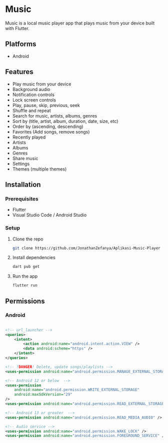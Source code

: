 # Music

Music is a local music player app that plays music from your device built with Flutter.

## Platforms

- Android

## Features

- Play music from your device
- Background audio
- Notification controls
- Lock screen controls
- Play, pause, skip, previous, seek
- Shuffle and repeat
- Search for music, artists, albums, genres
- Sort by (title, artist, album, duration, date, size, etc)
- Order by (ascending, descending)
- Favorites (Add songs, remove songs)
- Recently played
- Artists
- Albums
- Genres
- Share music
- Settings
- Themes (multiple themes)

## Installation

### Prerequisites

- Flutter
- Visual Studio Code / Android Studio 

### Setup

1. Clone the repo

   ```sh
   git clone https://github.com/JonathanZefanya/Aplikasi-Music-Player
   ```

2. Install dependencies

   ```sh
   dart pub get
   ```

3. Run the app

   ```sh
   flutter run
   ```

## Permissions

### Android

```xml

<!-- url_launcher -->
<queries>
    <intent>
        <action android:name="android.intent.action.VIEW" />
        <data android:scheme="https" />
    </intent>
</queries>

<!-- !DANGER! Delete, update songs/playlists -->
<uses-permission android:name="android.permission.MANAGE_EXTERNAL_STORAGE" />

<!-- Android 12 or below  -->
<uses-permission
    android:name="android.permission.WRITE_EXTERNAL_STORAGE"
    android:maxSdkVersion="29"
/>
<uses-permission android:name="android.permission.READ_EXTERNAL_STORAGE" />

<!-- Android 13 or greater  -->
<uses-permission android:name="android.permission.READ_MEDIA_AUDIO" />

<!-- Audio service -->
<uses-permission android:name="android.permission.WAKE_LOCK" />
<uses-permission android:name="android.permission.FOREGROUND_SERVICE" />
```